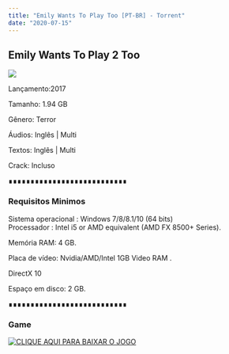 ```yaml
---
title: "Emily Wants To Play Too [PT-BR] - Torrent"
date: "2020-07-15"
---
```


## Emily Wants To Play 2 Too

[![](https://1.bp.blogspot.com/-sG0l486zoj0/XoypVQUcYgI/AAAAAAAAAiE/U-5xuwq_svkVl_HGjDT1VQfuELt--mb1ACLcBGAsYHQ/s640/Emily_too.png)](https://1.bp.blogspot.com/-sG0l486zoj0/XoypVQUcYgI/AAAAAAAAAiE/U-5xuwq_svkVl_HGjDT1VQfuELt--mb1ACLcBGAsYHQ/s1600/Emily_too.png)

Lançamento:2017

Tamanho: 1.94 GB

Gênero: Terror

Áudios: Inglês | Multi

Textos: Inglês | Multi

Crack: Incluso

∎∎∎∎∎∎∎∎∎∎∎∎∎∎∎∎∎∎∎∎∎∎∎∎∎∎∎

  

### Requisitos Minimos

Sistema operacional : Windows 7/8/8.1/10 (64 bits)  
Processador : Intel i5 or AMD equivalent (AMD FX 8500+ Series). 

Memória RAM: 4 GB.

Placa de vídeo: Nvidia/AMD/Intel 1GB Video RAM .

DirectX 10

Espaço em disco: 2 GB.

∎∎∎∎∎∎∎∎∎∎∎∎∎∎∎∎∎∎∎∎∎∎∎∎∎∎∎

### Game

[![](https://1.bp.blogspot.com/-qtMkGv5gL20/XnDXUMM72yI/AAAAAAAAAas/3fw4QW-wPxoIAhUyb7hjqQAA1Rvne5TmQCPcBGAYYCw/s320/MAGNET{ca9bad4f721d92abc13e060f4f8dd78be4bc2e3e6ae69d619fbd104809de1ad1}2BLINK.png "CLIQUE AQUI PARA BAIXAR O JOGO")](https://ouo.io/0vaG5R)

